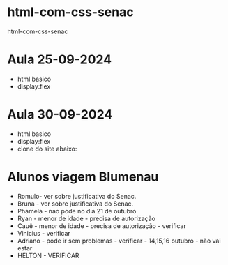 # html-com-css-senac
html-com-css-senac

# Aula 25-09-2024
* html basico 
* display:flex

# Aula 30-09-2024
* html basico 
* display:flex
* clone do site abaixo:

# Alunos viagem Blumenau
* Romulo- ver sobre justificativa do Senac.
* Bruna - ver sobre justificativa do Senac.
* Phamela - nao pode no dia 21 de outubro
* Ryan - menor de idade - precisa de autorização
* Cauê - menor de idade - precisa de autorização - verificar
* Vinicius - verificar
* Adriano - pode ir sem problemas - verificar - 14,15,16 outubro -  não vai estar
* HELTON - VERIFICAR














